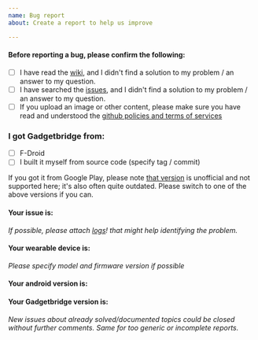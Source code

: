 ```yaml
---
name: Bug report
about: Create a report to help us improve

---
```


#### Before reporting a bug, please confirm the following:
- [ ] I have read the [wiki](https://github.com/Freeyourgadget/Gadgetbridge/wiki), and I didn't find a solution to my problem / an answer to my question.
- [ ] I have searched the [issues](https://github.com/Freeyourgadget/Gadgetbridge/issues), and I didn't find a solution to my problem / an answer to my question.
- [ ] If you upload an image or other content, please make sure you have read and understood the [github policies and terms of services](https://help.github.com/articles/github-terms-of-service/#1-responsibility-for-user-generated-content)

### I got Gadgetbridge from:
* [ ] F-Droid
* [ ] I built it myself from source code (specify tag / commit)

If you got it from Google Play, please note [that version](https://github.com/TaaviE/Gadgetbridge) is unofficial and not supported here; it's also often quite outdated. Please switch to one of the above versions if you can.

#### Your issue is:
*If possible, please attach [logs](https://github.com/Freeyourgadget/Gadgetbridge/wiki/Log-Files)! that might help identifying the problem.*

#### Your wearable device is:

*Please specify model and firmware version if possible*

#### Your android version is:

#### Your Gadgetbridge version is:



*New issues about already solved/documented topics could be closed without further comments. Same for too generic or incomplete reports.*
